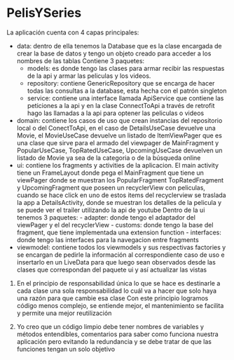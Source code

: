 # PelisYSeries
La aplicación cuenta con 4 capas principales: 
  * data: dentro de ella tenemos la Database que es la clase encargada de crear la base de datos y tengo un objeto creado para acceder a los nombres de las tablas
  Contiene 3 paquetes:
    - models: es donde tengo las clases para armar recibir las respuestas de la api y armar las peliculas y los videos.
    - repository: contiene GenericRepository que se encarga de hacer todas las consultas a la database, esta hecha con el patrón singleton
    - service: contiene una interface llamada ApiService que contiene las peticiones a la api y en la clase ConnectToApi a través de retrofit hago las llamadas a la api para optener las peliculas o videos
  * domain: contiene los casos de uso que crean instancias del repositorio local o del ConectToApi, en el caso de DetailsUseCase devuelve una Movie, el MovieUseCase devuelve un listado de ItemViewPager que es una clase que sirve
            para el armado del viewpager de MainFragment y PopularUseCase, TopRatedUseCase, UpcomingUseCase devuelven un listado de Movie ya sea de la categoria o de la búsqueda online
  * ui: contiene los fragments y activities de la aplicacion. El main activity tiene un FrameLayout donde pega el MainFragment que tiene un viewPager donde se muestran los PopularFragment
        TopRatedFragment y UpcomingFragment que poseen un recyclerView con peliculas, cuando se hace click en uno de estos items del recyclerview se traslada la app a DetailsActivity, donde se muestran los detalles de la 
        pelicula y se puede ver el trailer utilizando la api de youtube
        Dentro de la ui tenemos 3 paquetes:
          - adapter: donde tengo el adaptador del viewPager y el del recyclerView
          - customs: donde tengo la base del fragment, que tiene implementada una extension function
          - interfaces: donde tengo las interfaces para la navegacion entre fragments
  * viewmodel: contiene todos los viewmodels y sus respectivas factories y se encargan de pedirle la información al correspondiente caso de uso e insertarlo en un LiveData para que luego sean observados desde 
               las clases que correspondan del paquete ui y así actualizar las vistas

1) En el principio de responsabilidad única lo que se hace es destinarle a cada clase una sola responsabilidad lo cuál va a hacer que solo haya una razón para que cambie esa clase
Con este principio logramos código menos complejo, se entiende mejor, el mantenimiento se facilita y permite una mejor reutilización
            
2) Yo creo que un código limpio debe tener nombres de variables y métodos entendibles, comentarios para saber como funciona nuestra aplicación pero evitando la redundancia y 
se debe tratar de que las funciones tengan un solo objetivo
